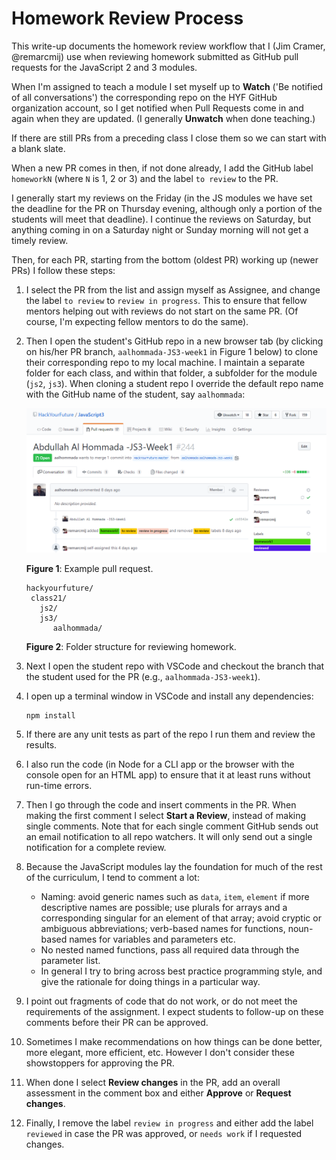 # Homework Review Process

This write-up documents the homework review workflow that I (Jim Cramer, @remarcmij) use when reviewing homework submitted as GitHub pull requests for the JavaScript 2 and 3 modules.

When I'm assigned to teach a module I set myself up to **Watch** ('Be notified of all conversations') the corresponding repo on the HYF GitHub organization account, so I get notified when Pull Requests come in and again when they are updated. (I generally **Unwatch** when done teaching.)

If there are still PRs from a preceding class I close them so we can start with a blank slate.

When a new PR comes in then, if not done already, I add the GitHub label `homeworkN` (where `N` is 1, 2 or 3) and the label `to review` to the PR.

I generally start my reviews on the Friday (in the JS modules we have set the deadline for the PR on Thursday evening, although only a portion of the students will meet that deadline). I continue the reviews on Saturday, but anything coming in on a Saturday night or Sunday morning will not get a timely review.

Then, for each PR, starting from the bottom (oldest PR) working up (newer PRs) I follow these steps:

1. I select the PR from the list and assign myself as Assignee, and change the label `to review` to `review in progress`. This to ensure that fellow mentors helping out with reviews do not start on the same PR. (Of course, I'm expecting fellow mentors to do the same).

2. Then I open the student's GitHub repo in a new browser tab (by clicking on his/her PR branch, `aalhommada-JS3-week1` in Figure 1 below) to clone their corresponding repo to my local machine. I maintain a separate folder for each class, and within that folder, a subfolder for the module (`js2`, `js3`). When cloning a student repo I override the default repo name with the GitHub name of the student, say `aalhommada`:

   ![pull-request](assets/pull-request.png)

   **Figure 1**: Example pull request.

   ```
   hackyourfuture/
    class21/
      js2/
      js3/
         aalhommada/
   ```

   **Figure 2**: Folder structure for reviewing homework.

3. Next I open the student repo with VSCode and checkout the branch that the student used for the PR (e.g., `aalhommada-JS3-week1`).

4. I open up a terminal window in VSCode and install any dependencies:

   ```
   npm install
   ```

5. If there are any unit tests as part of the repo I run them and review the results.

6. I also run the code (in Node for a CLI app or the browser with the console open for an HTML app) to ensure that it at least runs without run-time errors.

7. Then I go through the code and insert comments in the PR. When making the first comment I select **Start a Review**, instead of making single comments. Note that for each single comment GitHub sends out an email notification to all repo watchers. It will only send out a single notification for a complete review.

8. Because the JavaScript modules lay the foundation for much of the rest of the curriculum, I tend to comment a lot:

   - Naming: avoid generic names such as `data`, `item`, `element` if more descriptive names are possible; use plurals for arrays and a corresponding singular for an element of that array; avoid cryptic or ambiguous abbreviations; verb-based names for functions, noun-based names for variables and parameters etc.
   - No nested named functions, pass all required data through the parameter list.
   - In general I try to bring across best practice programming style, and give the rationale for doing things in a particular way.

9. I point out fragments of code that do not work, or do not meet the requirements of the assignment. I expect students to follow-up on these comments before their PR can be approved.

10. Sometimes I make recommendations on how things can be done better, more elegant, more efficient, etc. However I don't consider these showstoppers for approving the PR.

11. When done I select **Review changes** in the PR, add an overall assessment in the comment box and either **Approve** or **Request changes**.

12. Finally, I remove the label `review in progress` and either add the label `reviewed` in case the PR was approved, or `needs work` if I requested changes.
